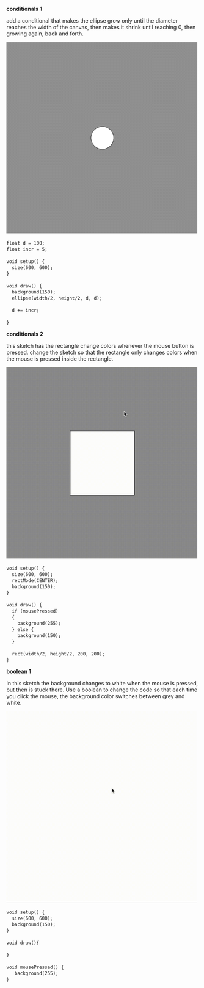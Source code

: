 **conditionals 1**

add a conditional that makes the ellipse grow only until the diameter reaches the width of the canvas, then makes it shrink until reaching 0, then growing again, back and forth.

![](https://raw.githubusercontent.com/whoisbma/whoisbma.github.io/master/Code1/img/conditionals1.gif "")

```
float d = 100;
float incr = 5;

void setup() {
  size(600, 600);
}

void draw() {
  background(150);
  ellipse(width/2, height/2, d, d);

  d += incr;  

}

```

**conditionals 2**

this sketch has the rectangle change colors whenever the mouse button is pressed. change the sketch so that the rectangle only changes colors when the mouse is pressed inside the rectangle.

<img src="https://github.com/Code1-SecB/Code_1_FA18/blob/master/img/cond2.gif" alt="drawing" width="500"/>

```
void setup() {
  size(600, 600);
  rectMode(CENTER);
  background(150);
}

void draw() {
  if (mousePressed)
  {
    background(255);
  } else {
    background(150);
  }

  rect(width/2, height/2, 200, 200);
}
```
**boolean 1**

In this sketch the background changes to white when the mouse is pressed, but then is stuck there. Use a boolean to change the code so that each time you click the mouse, the background color switches between grey and white.

<img src="https://github.com/Code1-SecB/Code_1_FA18/blob/master/img/bool1.gif" alt="drawing" width="500"/>

```
void setup() {
  size(600, 600);
  background(150);
}

void draw(){

}

void mousePressed() {
   background(255);
}
```

